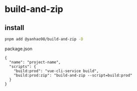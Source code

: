 # build-and-zip

## install
```bash
pnpm add @yanhao98/build-and-zip -D
```

package.json
```
{
  "name": "project-name",
  "scripts": {
    "build:prod": "vue-cli-service build",
    "build:prod:zip": "build-and-zip --script=build:prod"
  }
}
```

